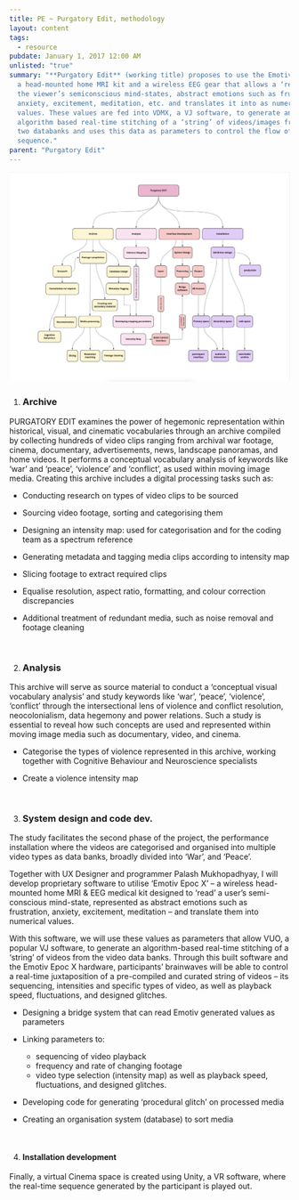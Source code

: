 ```yaml
---
title: PE ~ Purgatory Edit, methodology
layout: content
tags:
  - resource
pubdate: January 1, 2017 12:00 AM
unlisted: "true"
summary: "**Purgatory Edit** (working title) proposes to use the Emotive Epoc+,
  a head-mounted home MRI kit and a wireless EEG gear that allows a ‘reading’ of
  the viewer’s semiconscious mind-states, abstract emotions such as frustration,
  anxiety, excitement, meditation, etc. and translates it into as numerical
  values. These values are fed into VDMX, a VJ software, to generate an
  algorithm based real-time stitching of a ‘string’ of videos/images from the
  two databanks and uses this data as parameters to control the flow of video
  sequence."
parent: "Purgatory Edit"
---
```

![](/static/img/purgatory-edit-pipeline-map-colour.png)

1. ### Archive

PURGATORY EDIT examines the power of hegemonic representation within historical, visual, and cinematic vocabularies through an archive compiled by collecting hundreds of video clips ranging from archival war footage, cinema, documentary, advertisements, news, landscape panoramas, and home videos. It performs a conceptual vocabulary analysis of keywords like ‘war’ and ‘peace’, ‘violence’ and ‘conflict’, as used within moving image media. Creating this archive includes a digital processing tasks such as:

* Conducting research on types of video clips to be sourced
* Sourcing video footage, sorting and categorising them
* Designing an intensity map: used for categorisation and for the coding team as a spectrum reference 
* Generating metadata and tagging media clips according to intensity map
* Slicing footage to extract required clips
* Equalise resolution, aspect ratio, formatting, and colour correction discrepancies
* Additional treatment of redundant media, such as noise removal and footage cleaning

  <br/>

2. ### Analysis

This archive will serve as source material to conduct a ‘conceptual visual vocabulary analysis’ and study keywords like ‘war’, ‘peace’, ‘violence’, ‘conflict’ through the intersectional lens of violence and conflict resolution, neocolonialism, data hegemony and power relations. Such a study is essential to reveal how such concepts are used and represented within moving image media such as documentary, video, and cinema. 

* Categorise the types of violence represented in this archive, working together with Cognitive Behaviour and Neuroscience specialists
* Create a violence intensity map

  <br/>

3. ### System design and code dev.

The study facilitates the second phase of the project, the performance installation where the videos are categorised and organised into multiple video types as data banks, broadly divided into ‘War’, and ‘Peace’.

Together with UX Designer and programmer Palash Mukhopadhyay, I will develop proprietary software to utilise ‘Emotiv Epoc X’ – a wireless head-mounted home MRI & EEG medical kit designed to ‘read’ a user’s semi-conscious mind-state, represented as abstract emotions such as frustration, anxiety, excitement, meditation – and translate them into numerical values. 

With this software, we will use these values as parameters that allow VUO, a popular VJ software, to generate an algorithm-based real-time stitching of a ‘string’ of videos from the video data banks. Through this built software and the Emotiv Epoc X hardware, participants’ brainwaves will be able to control a real-time juxtaposition of a pre-compiled and curated string of videos – its sequencing, intensities and specific types of video, as well as playback speed, fluctuations, and designed glitches. 

* Designing a bridge system that can read Emotiv generated values as parameters
* Linking parameters to: 

  * sequencing of video playback
  * frequency and rate of changing footage
  * video type selection (intensity map) as well as playback speed, fluctuations, and designed glitches. 
* Developing code for generating ‘procedural glitch’ on processed media
* Creating an organisation system (database) to sort media 

  <br/>

4. #### Installation development

Finally, a virtual Cinema space is created using Unity, a VR software, where the real-time sequence generated by the participant is played out.
